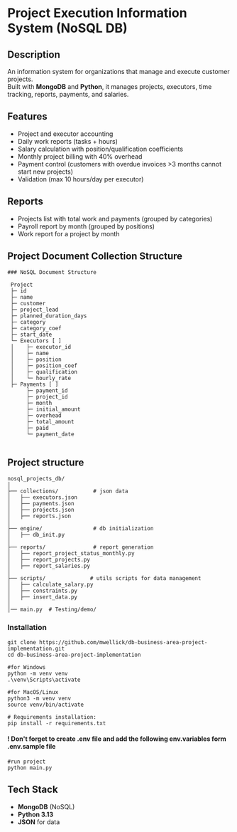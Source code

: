 ﻿# Project Execution Information System (NoSQL DB)

## Description

An information system for organizations that manage and execute customer projects.  
Built with **MongoDB** and **Python**, it manages projects, executors, time tracking, reports, payments, and salaries.

## Features

- Project and executor accounting
- Daily work reports (tasks + hours)
- Salary calculation with position/qualification coefficients
- Monthly project billing with 40% overhead
- Payment control (customers with overdue invoices >3 months cannot start new projects)
- Validation (max 10 hours/day per executor)

## Reports

- Projects list with total work and payments (grouped by categories)
- Payroll report by month (grouped by positions)
- Work report for a project by month

## Project Document Collection Structure

```
### NoSQL Document Structure

 Project
 ├─ id
 ├─ name
 ├─ customer
 ├─ project_lead
 ├─ planned_duration_days
 ├─ category
 ├─ category_coef
 ├─ start_date
 └─ Executors [ ]
 │    ├─ executor_id
 │    ├─ name
 │    ├─ position
 │    ├─ position_coef
 │    ├─ qualification
 │    └─ hourly_rate
 ├─ Payments [ ]
      ├─ payment_id
      ├─ project_id
      ├─ month
      ├─ initial_amount
      ├─ overhead
      ├─ total_amount
      ├─ paid
      └─ payment_date
                

```

## Project structure

```aiignore
nosql_projects_db/
│
├── collections/           # json data 
│   ├── executors.json        
│   ├── payments.json         
│   ├── projects.json          
│   ├── reports.json 
│
├── engine/                # db initialization
│   ├── db_init.py
│
├── reports/               # report generation
│   ├── report_project_status_monthly.py
│   ├── report_projects.py
│   ├── report_salaries.py
│
├── scripts/              # utils scripts for data management
│   ├── calculate_salary.py  
│   ├── constraints.py 
│   ├── insert_data.py    
│
│── main.py  # Testing/demo/
```

### Installation

```
git clone https://github.com/mwellick/db-business-area-project-implementation.git
cd db-business-area-project-implementation

#for Windows
python -m venv venv 
.\venv\Scripts\activate 

#for MacOS/Linux
python3 -m venv venv 
source venv/bin/activate

# Requirements installation:
pip install -r requirements.txt
```

#### !  Don't forget to create .env file and add the following env.variables form .env.sample file

```
#run project 
python main.py
```

## Tech Stack

- **MongoDB** (NoSQL)
- **Python 3.13**
- **JSON** for data 

